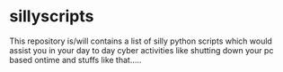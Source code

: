 # sillyscripts
This repository is/will contains a list of silly python scripts which would assist you in your day to day cyber activities like shutting down your pc based ontime and stuffs like that.....
